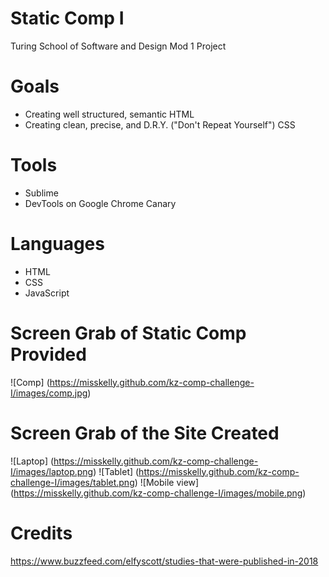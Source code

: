 # Static Comp I
Turing School of Software and Design Mod 1 Project
 

# Goals 
- Creating well structured, semantic HTML
- Creating clean, precise, and D.R.Y. ("Don't Repeat Yourself") CSS

# Tools

- Sublime
- DevTools on Google Chrome Canary

# Languages

- HTML
- CSS
- JavaScript

# Screen Grab of Static Comp Provided


![Comp] 
(https://misskelly.github.com/kz-comp-challenge-I/images/comp.jpg)



# Screen Grab of the Site Created
![Laptop] 
(https://misskelly.github.com/kz-comp-challenge-I/images/laptop.png)
![Tablet] 
(https://misskelly.github.com/kz-comp-challenge-I/images/tablet.png)
![Mobile view] 
(https://misskelly.github.com/kz-comp-challenge-I/images/mobile.png)


# Credits

https://www.buzzfeed.com/elfyscott/studies-that-were-published-in-2018

